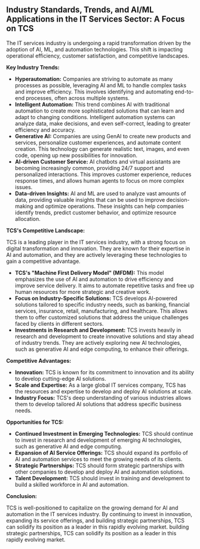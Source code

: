 ## Industry Standards, Trends, and AI/ML Applications in the IT Services Sector: A Focus on TCS

The IT services industry is undergoing a rapid transformation driven by the adoption of AI, ML, and automation technologies. This shift is impacting operational efficiency, customer satisfaction, and competitive landscapes. 

**Key Industry Trends:**

* **Hyperautomation:**  Companies are striving to automate as many processes as possible, leveraging AI and ML to handle complex tasks and improve efficiency. This involves identifying and automating end-to-end processes, often across multiple systems.
* **Intelligent Automation:**  This trend combines AI with traditional automation to create more sophisticated solutions that can learn and adapt to changing conditions.  Intelligent automation systems can analyze data, make decisions, and even self-correct, leading to greater efficiency and accuracy.
* **Generative AI:**  Companies are using GenAI to create new products and services, personalize customer experiences, and automate content creation. This technology can generate realistic text, images, and even code, opening up new possibilities for innovation.
* **AI-driven Customer Service:**  AI chatbots and virtual assistants are becoming increasingly common, providing 24/7 support and personalized interactions. This improves customer experience, reduces response times, and allows human agents to focus on more complex issues.
* **Data-driven Insights:**  AI and ML are used to analyze vast amounts of data, providing valuable insights that can be used to improve decision-making and optimize operations. These insights can help companies identify trends, predict customer behavior, and optimize resource allocation.

**TCS's Competitive Landscape:**

TCS is a leading player in the IT services industry, with a strong focus on digital transformation and innovation.  They are known for their expertise in AI and automation, and they are actively leveraging these technologies to gain a competitive advantage.  

* **TCS's "Machine First Delivery Model" (MFDM):** This model emphasizes the use of AI and automation to drive efficiency and improve service delivery. It aims to automate repetitive tasks and free up human resources for more strategic and creative work.
* **Focus on Industry-Specific Solutions:**  TCS develops AI-powered solutions tailored to specific industry needs, such as banking, financial services, insurance, retail, manufacturing, and healthcare.  This allows them to offer customized solutions that address the unique challenges faced by clients in different sectors.
* **Investments in Research and Development:**  TCS invests heavily in research and development to create innovative solutions and stay ahead of industry trends. They are actively exploring new AI technologies, such as generative AI and edge computing, to enhance their offerings.

**Competitive Advantages:**

* **Innovation:**  TCS is known for its commitment to innovation and its ability to develop cutting-edge AI solutions.
* **Scale and Expertise:**  As a large global IT services company, TCS has the resources and expertise to develop and deploy AI solutions at scale.
* **Industry Focus:**  TCS's deep understanding of various industries allows them to develop tailored AI solutions that address specific business needs.

**Opportunities for TCS:**

* **Continued Investment in Emerging Technologies:**  TCS should continue to invest in research and development of emerging AI technologies, such as generative AI and edge computing.
* **Expansion of AI Service Offerings:**  TCS should expand its portfolio of AI and automation services to meet the growing needs of its clients.
* **Strategic Partnerships:**  TCS should form strategic partnerships with other companies to develop and deploy AI and automation solutions.
* **Talent Development:**  TCS should invest in training and development to build a skilled workforce in AI and automation.

**Conclusion:**

TCS is well-positioned to capitalize on the growing demand for AI and automation in the IT services industry. By continuing to invest in innovation, expanding its service offerings, and building strategic partnerships, TCS can solidify its position as a leader in this rapidly evolving market. 
 building strategic partnerships, TCS can solidify its position as a leader in this rapidly evolving market.